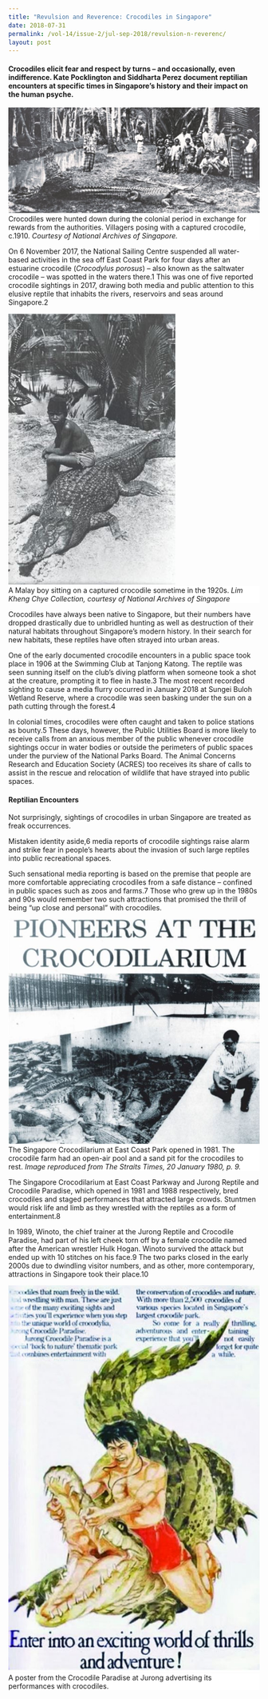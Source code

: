 ```yaml
---
title: "Revulsion and Reverence: Crocodiles in Singapore"
date: 2018-07-31
permalink: /vol-14/issue-2/jul-sep-2018/revulsion-n-reverenc/
layout: post
---
```

#### Crocodiles elicit fear and respect by turns – and occasionally, even indifference. **Kate Pocklington** and **Siddharta Perez** document reptilian encounters at specific times in Singapore’s history and their impact on the human psyche.

<img src="/images/Vol-14-issue-2/revulsion-and-reverence/Croc1.JPG">
<div style="background-color: white;">Crocodiles were hunted down during the colonial period in exchange for rewards from the authorities. Villagers posing with a captured crocodile, c.1910. <i>Courtesy of National Archives of Singapore.</i></div>

On 6 November 2017, the National Sailing Centre suspended all water-based activities in the sea off East Coast Park for four days after an estuarine crocodile (*Crocodylus porosus*) – also known as the saltwater crocodile – was spotted in the waters there.1 This was one of five reported crocodile sightings in 2017, drawing both media and public attention to this elusive reptile that inhabits the rivers, reservoirs and seas around Singapore.2

<img src="/images/Vol-14-issue-2/revulsion-and-reverence/Croc2.JPG">
<div style="background-color: white;">A Malay boy sitting on a captured crocodile sometime in the 1920s. <i>Lim Kheng Chye Collection, courtesy of National Archives of Singapore</i></div>

Crocodiles have always been native to Singapore, but their numbers have dropped drastically due to unbridled hunting as well as destruction of their natural habitats throughout Singapore’s modern history. In their search for new habitats, these reptiles have often strayed into urban areas.

One of the early documented crocodile encounters in a public space took place in 1906 at the Swimming Club at Tanjong Katong. The reptile was seen sunning itself on the club’s diving platform when someone took a shot at the creature, prompting it to flee in haste.3 The most recent recorded sighting to cause a media flurry occurred in January 2018 at Sungei Buloh Wetland Reserve, where a crocodile was seen basking under the sun on a path cutting through the forest.4

In colonial times, crocodiles were often caught and taken to police stations as bounty.5 These days, however, the Public Utilities Board is more likely to receive calls from an anxious member of the public whenever crocodile sightings occur in water bodies or outside the perimeters of public spaces under the purview of the National Parks Board. The Animal Concerns Research and Education Society (ACRES) too receives its share of calls to assist in the rescue and relocation of wildlife that have strayed into public spaces.

#### **Reptilian Encounters**

Not surprisingly, sightings of crocodiles in urban Singapore are treated as freak occurrences.

Mistaken identity aside,6 media reports of crocodile sightings raise alarm and strike fear in people’s hearts about the invasion of such large reptiles into public recreational spaces.

Such sensational media reporting is based on the premise that people are more comfortable appreciating crocodiles from a safe distance – confined in public spaces such as zoos and farms.7 Those who grew up in the 1980s and 90s would remember two such attractions that promised the thrill of being “up close and personal” with crocodiles.

<img src="/images/Vol-14-issue-2/revulsion-and-reverence/Croc3.JPG">
<div style="background-color: white;">The Singapore Crocodilarium at East Coast Park opened in 1981. The crocodile farm had an open-air pool and a sand pit for the crocodiles to rest. <i>Image reproduced from The Straits Times, 20 January 1980, p. 9.</i></div>

The Singapore Crocodilarium at East Coast Parkway and Jurong Reptile and Crocodile Paradise, which opened in 1981 and 1988 respectively, bred crocodiles and staged performances that attracted large crowds. Stuntmen would risk life and limb as they wrestled with the reptiles as a form of entertainment.8

In 1989, Winoto, the chief trainer at the Jurong Reptile and Crocodile Paradise, had part of his left cheek torn off by a female crocodile named after the American wrestler Hulk Hogan. Winoto survived the attack but ended up with 10 stitches on his face.9 The two parks closed in the early 2000s due to dwindling visitor numbers, and as other, more contemporary, attractions in Singapore took their place.10

<img src="/images/Vol-14-issue-2/revulsion-and-reverence/Croc4.JPG">
<div style="background-color: white;">A poster from the Crocodile Paradise at Jurong advertising its performances with crocodiles.</i></div>

